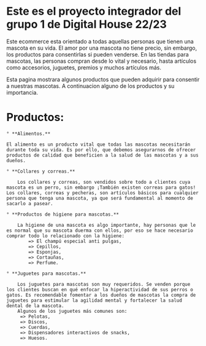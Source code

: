 Este es el proyecto integrador del grupo 1 de Digital House 22/23 
======================================================================
Este ecommerce esta orientado a todas aquellas personas que tienen una mascota en su vida.
El amor por una mascota no tiene precio, sin embargo, los productos para consentirlas si pueden venderse. 
En las tiendas para mascotas, las personas compran desde lo vital y necesario, hasta artículos como 
accesorios, juguetes, premios y muchos artículos más. 

Esta pagina mostrara algunos productos que pueden adquirir para consentir a nuestras mascotas.
A continuacion alguno de los productos y su importancia. 

# Productos:

    ° **Alimentos.**

    El alimento es un producto vital que todas las mascotas necesitarán durante toda su vida. Es por ello, que debemos asegurarnos de ofrecer productos de calidad que beneficien a la salud de las mascotas y a sus dueños.

    ° **Collares y correas.** 

        Los collares y correas, son vendidos sobre todo a clientes cuya mascota es un perro, sin embargo ¡También existen correas para gatos! Los collares, correas y pecheras, son artículos básicos para cualquier persona que tenga una mascota, ya que será fundamental al momento de sacarlo a pasear.

    ° **Productos de higiene para mascotas.**

        La higiene de una mascota es algo importante, hay personas que le es normal que su mascota duerma con ellos, por eso se hace necesario comprar todo lo relacionado con la higiene: 
            => El champú especial anti pulgas, 
            => Cepillos, 
            => Esponjas, 
            => Cortauñas,
            => Perfume.

    ° **Juguetes para mascotas.**

        Los juguetes para mascotas son muy requeridos. Se venden porque los clientes buscan en qué enfocar la hiperactividad de sus perros o gatos. Es recomendable fomentar a los dueños de mascotas la compra de juguetes para estimular la agilidad mental y fortalecer la salud dental de la mascota. 
        Algunos de los juguetes más comunes son:
         => Pelotas, 
         => Discos,
         => Cuerdas,
         => Dispensadores interactivos de snacks,
         => Huesos.
 

  